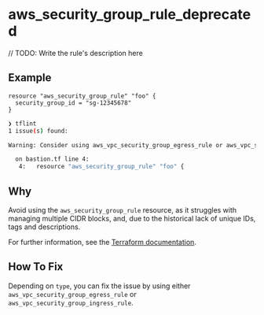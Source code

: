 # aws_security_group_rule_deprecated

// TODO: Write the rule's description here

## Example

```hcl
resource "aws_security_group_rule" "foo" {
  security_group_id = "sg-12345678"
}
```

```sh
❯ tflint
1 issue(s) found:

Warning: Consider using aws_vpc_security_group_egress_rule or aws_vpc_security_group_ingress_rule instead. (aws_security_group_rule_deprecated)

  on bastion.tf line 4:
   4:   resource "aws_security_group_rule" "foo" {
```

## Why

Avoid using the `aws_security_group_rule` resource, as it struggles with managing multiple CIDR blocks, and, due to the historical lack of unique IDs, tags and descriptions.

For further information, see the [Terraform documentation](https://registry.terraform.io/providers/hashicorp/aws/latest/docs/resources/security_group_rule).

## How To Fix

Depending on `type`, you can fix the issue by using either `aws_vpc_security_group_egress_rule` or `aws_vpc_security_group_ingress_rule`.
